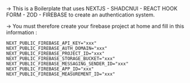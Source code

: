 -> This is a Boilerplate that uses NEXTJS - SHADCNUI - REACT HOOK FORM - ZOD - FIREBASE to create an authentication system.

-> You must therefore create your firebase project at home and fill in this information : 
```
NEXT_PUBLIC_FIREBASE_API_KEY="xxx"
NEXT_PUBLIC_FIREBASE_AUTH_DOMAIN="xxx"
NEXT_PUBLIC_FIREBASE_PROJECT_ID="xxx"
NEXT_PUBLIC_FIREBASE_STORAGE_BUCKET="xxx"
NEXT_PUBLIC_FIREBASE_MESSAGING_SENDER_ID="xxx"
NEXT_PUBLIC_FIREBASE_APP_ID="xxx"
NEXT_PUBLIC_FIREBASE_MEASUREMENT_ID="xxx"
```
